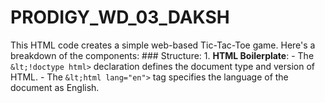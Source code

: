 # PRODIGY_WD_03_DAKSH
This HTML code creates a simple web-based Tic-Tac-Toe game. Here's a breakdown of the components:  ### Structure:  1. **HTML Boilerplate**:     - The `&lt;!doctype html>` declaration defines the document type and version of HTML.    - The `&lt;html lang="en">` tag specifies the language of the document as English.   
